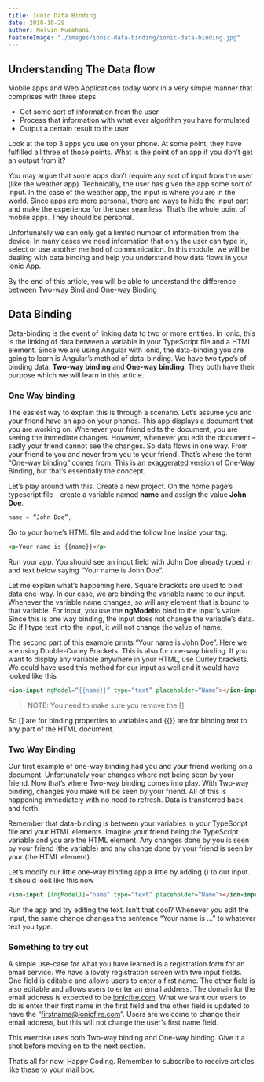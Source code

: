 ```yaml
---
title: Ionic Data Binding
date: 2018-10-29
author: Melvin Musehani
featureImage: "./images/ionic-data-binding/ionic-data-binding.jpg"
---
```


## **Understanding The Data flow**

Mobile apps and Web Applications today work in a very simple manner that comprises with three steps

- Get some sort of information from the user
- Process that information with what ever algorithm you have formulated
- Output a certain result to the user

Look at the top 3 apps you use on your phone. At some point, they have fulfilled all three of those points. What is the point of an app if you don’t get an output from it?

You may argue that some apps don’t require any sort of input from the user (like the weather app). Technically, the user has given the app some sort of input. In the case of the weather app, the input is where you are in the world. Since apps are more personal, there are ways to hide the input part and make the experience for the user seamless. That’s the whole point of mobile apps. They should be personal.

Unfortunately we can only get a limited number of information from the device. In many cases we need information that only the user can type in, select or use another method of communication. In this module, we will be dealing with data binding and help you understand how data flows in your Ionic App.

By the end of this article, you will be able to understand the difference between Two-way Bind and One-way Binding

## Data Binding

Data-binding is the event of linking data to two or more entities. In Ionic, this is the linking of data between a variable in your TypeScript file and a HTML element. Since we are using Angular with Ionic, the data-binding you are going to learn is Angular’s method of data-binding. We have two type’s of binding data. **Two-way binding** and **One-way binding**. They both have their purpose which we will learn in this article.

### One Way binding

The easiest way to explain this is through a scenario. Let’s assume you and your friend have an app on your phones. This app displays a document that you are working on. Whenever your friend edits the document, you are seeing the immediate changes. However, whenever you edit the document – sadly your friend cannot see the changes. So data flows in one way. From your friend to you and never from you to your friend. That’s where the term “One-way binding” comes from. This is an exaggerated version of One-Way Binding, but that’s essentially the concept.

Let’s play around with this. Create a new project. On the home page’s typescript file – create a variable named **name** and assign the value **John Doe**.

```typescript
name = “John Doe”;
```

Go to your home’s HTML file and add the follow line inside your <ion-content> tag.

```html
<p>Your name is {{name}}</p>
```

Run your app. You should see an input field with John Doe already typed in and text below saying “Your name is John Doe”. 

Let me explain what’s happening here. Square brackets are used to bind data one-way. In our case, we are binding the variable name to our input. Whenever the variable name changes, so will any element that is bound to that variable. For input, you use the **ngModel**to bind to the input’s value. Since this is one way binding, the input does not change the variable’s data. So if I type text into the input, it will not change the value of name.

The second part of this example prints “Your name is John Doe”. Here we are using Double-Curley Brackets. This is also for one-way binding. If you want to display any variable anywhere in your HTML, use Curley brackets. We could have used this method for our input as well and it would have looked like this

```html
<ion-input ngModel=“{{name}}” type=“text” placeholder=“Name”></ion-input>
```

> NOTE: You need to make sure you remove the [].

So [] are for binding properties to variables and {{}} are for binding text to any part of the HTML document.

### Two Way Binding

Our first example of one-way binding had you and your friend working on a document. Unfortunately your changes where not being seen by your friend. Now that’s where Two-way binding comes into play. With Two-way binding, changes you make will be seen by your friend. All of this is happening immediately with no need to refresh. Data is transferred back and forth.

Remember that data-binding is between your variables in your TypeScript file and your HTML elements. Imagine your friend being the TypeScript variable and you are the HTML element. Any changes done by you is seen by your friend (the variable) and any change done by your friend is seen by your (the HTML element).

Let’s modify our little one-way binding app a little by adding () to our input. It should look like this now

```html
<ion-input [(ngModel)]=“name” type=“text” placeholder=“Name”></ion-input>
```

Run the app and try editing the text. Isn’t that cool? Whenever you edit the input, the same change changes the sentence “Your name is …” to whatever text you type.

### Something to try out

A simple use-case for what you have learned is a registration form for an email service. We have a lovely registration screen with two input fields. One field is editable and allows users to enter a first name. The other field is also editable and allows users to enter an email address. The domain for the email address is expected to be [ionicfire.com](https://ionicfire.com/). What we want our users to do is enter their first name in the first field and the other field is updated to have the “firstname@ionicfire.com”. Users are welcome to change their email address, but this will not change the user’s first name field.

This exercise uses both Two-way binding and One-way binding. Give it a shot before moving on to the next section.

That’s all for now. Happy Coding. Remember to subscribe to receive articles like these to your mail box.